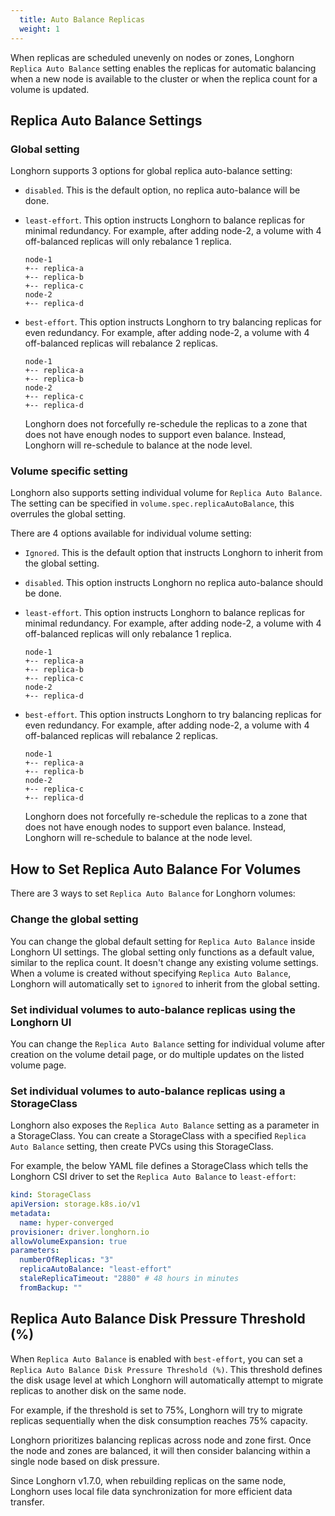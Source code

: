 ```yaml
---
  title: Auto Balance Replicas
  weight: 1
---
```


When replicas are scheduled unevenly on nodes or zones, Longhorn `Replica Auto Balance` setting enables the replicas for automatic balancing when a new node is available to the cluster or when the replica count for a volume is updated.

## Replica Auto Balance Settings

### Global setting
Longhorn supports 3 options for global replica auto-balance setting:

- `disabled`. This is the default option, no replica auto-balance will be done.

- `least-effort`. This option instructs Longhorn to balance replicas for minimal redundancy.
  For example, after adding node-2, a volume with 4 off-balanced replicas will only rebalance 1 replica.
    ```
    node-1
    +-- replica-a
    +-- replica-b
    +-- replica-c
    node-2
    +-- replica-d
    ```

- `best-effort`. This option instructs Longhorn to try balancing replicas for even redundancy.
  For example, after adding node-2, a volume with 4 off-balanced replicas will rebalance 2 replicas.
    ```
    node-1
    +-- replica-a
    +-- replica-b
    node-2
    +-- replica-c
    +-- replica-d
    ```
  Longhorn does not forcefully re-schedule the replicas to a zone that does not have enough nodes
  to support even balance. Instead, Longhorn will re-schedule to balance at the node level.

### Volume specific setting
Longhorn also supports setting individual volume for `Replica Auto Balance`. The setting can be specified in `volume.spec.replicaAutoBalance`, this overrules the global setting.

There are 4 options available for individual volume setting:

- `Ignored`. This is the default option that instructs Longhorn to inherit from the global setting.

- `disabled`. This option instructs Longhorn no replica auto-balance should be done.

- `least-effort`. This option instructs Longhorn to balance replicas for minimal redundancy.
  For example, after adding node-2, a volume with 4 off-balanced replicas will only rebalance 1 replica.
    ```
    node-1
    +-- replica-a
    +-- replica-b
    +-- replica-c
    node-2
    +-- replica-d
    ```

- `best-effort`. This option instructs Longhorn to try balancing replicas for even redundancy.
  For example, after adding node-2, a volume with 4 off-balanced replicas will rebalance 2 replicas.
    ```
    node-1
    +-- replica-a
    +-- replica-b
    node-2
    +-- replica-c
    +-- replica-d
    ```
  Longhorn does not forcefully re-schedule the replicas to a zone that does not have enough nodes
  to support even balance. Instead, Longhorn will re-schedule to balance at the node level.


## How to Set Replica Auto Balance For Volumes

There are 3 ways to set `Replica Auto Balance` for Longhorn volumes:

### Change the global setting

You can change the global default setting for `Replica Auto Balance` inside Longhorn UI settings.
The global setting only functions as a default value, similar to the replica count.
It doesn't change any existing volume settings.
When a volume is created without specifying `Replica Auto Balance`, Longhorn will automatically set to `ignored` to inherit from the global setting.

### Set individual volumes to auto-balance replicas using the Longhorn UI

You can change the `Replica Auto Balance` setting for individual volume after creation on the volume detail page, or do multiple updates on the listed volume page.

### Set individual volumes to auto-balance replicas using a StorageClass
Longhorn also exposes the `Replica Auto Balance` setting as a parameter in a StorageClass.
You can create a StorageClass with a specified `Replica Auto Balance` setting, then create PVCs using this StorageClass.

For example, the below YAML file defines a StorageClass which tells the Longhorn CSI driver to set the `Replica Auto Balance` to `least-effort`:

```yaml
kind: StorageClass
apiVersion: storage.k8s.io/v1
metadata:
  name: hyper-converged
provisioner: driver.longhorn.io
allowVolumeExpansion: true
parameters:
  numberOfReplicas: "3"
  replicaAutoBalance: "least-effort"
  staleReplicaTimeout: "2880" # 48 hours in minutes
  fromBackup: ""
```

## Replica Auto Balance Disk Pressure Threshold (%)

When `Replica Auto Balance` is enabled with `best-effort`, you can set a `Replica Auto Balance Disk Pressure Threshold (%)`. This threshold defines the disk usage level at which Longhorn will automatically attempt to migrate replicas to another disk on the same node.

For example, if the threshold is set to 75%, Longhorn will try to migrate replicas sequentially when the disk consumption reaches 75% capacity.

Longhorn prioritizes balancing replicas across node and zone first. Once the node and zones are balanced, it will then consider balancing within a single node based on disk pressure.

Since Longhorn v1.7.0, when rebuilding replicas on the same node, Longhorn uses local file data synchronization for more efficient data transfer.
